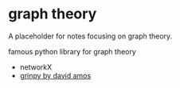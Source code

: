# graph theory

A placeholder for notes focusing on graph theory.

famous python library for graph theory

- networkX
- [grinpy by david amos](https://github.com/somacdivad/grinpy)